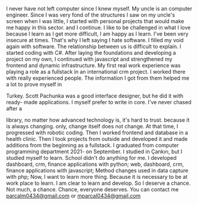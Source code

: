 I never have not left computer since I knew myself.
My uncle is an computer engineer. Since I was very fond of the structures I saw
on my uncle's screen when I was little, I started with personal projects that
would make me happy in this sector. and I continue. I like to be challenged in
what I love because I learn as I get more difficult, I am happy as I learn.
I've been very insecure at times. That's why I left saying I hate software. I filled
my void again with software. The relationship between us is difficult to explain.
I started coding with C#. After laying the foundations and developing a project
on my own, I continued with javascript and strengthened my frontend and
dynamic infrastructure. My first real work experience was playing a role as a
fullstack in an international crm project. I worked there with really experienced
people. The information I got from them helped me a lot to prove myself in

Turkey. Scott Pachunka was a good interface designer, but he did it with ready-
made applications. I myself prefer to write in core. I've never chased after a

library, no matter how advanced technology is, it's hard to trust. because it is
always changing. only, change itself does not change. At that time, I progressed
with robotic coding. Then I worked frontend and database in a health clinic.
Then I took projects from outside and developed it and made additions from
the beginning as a fullstack.
I graduated from computer programming department 2021- on September.
I studied in Çankırı, but I studied myself to learn. School didn't do anything for
me.
I developed dashboard, crm, finance applications with python; web,
dashboard, crm, finance applications with javascript;
Method changes used in data capture with php;
Now, I want to learn more thing. Because it is necessary to be at work place to
learn. I am clear to learn and develop. So I deserve a chance. Not much, a
chance. Chance, everyone deserves.
You can contact me parcalm0434@gmail.com or mparcal0434@gmail.com
